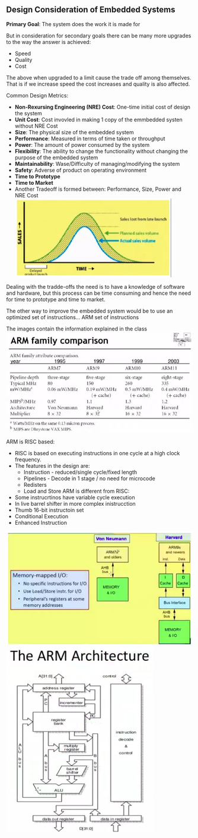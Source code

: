 ## Design Consideration of Embedded Systems ##

__Primary Goal__: The system does the work it is made for

But in consideration for secondary goals there can be many more upgrades to the way the answer is achieved:
- Speed
- Quality
- Cost

The above when upgraded to a limit cause the trade off among themselves.
That is if we increase speed the cost increases and quality is also affected.


Common Design Metrics:
- __Non-Rexursing Engineering (NRE) Cost__: One-time initial cost of design the system
- __Unit Cost__: Cost invovled in making 1 copy of the emmbedded systen without NRE Cost
- __Size__: The physical size of the embedded system
- __Performance__: Measured in terms of time taken or throughput
- __Power__: The amount of power consumed by the system
- __Flexibility__: The ability to change the functionality without changing the purpose of the embedded system
- __Maintainability__: Wase/Difficulty of managing/modifying the system
- __Safety__: Adverse of product on operating environment
- __Time to Prototype__
- __Time to Market__
- Another Tradeoff is formed between: Performance, Size, Power and NRE Cost
    ![Sales vs Time](./Images/Sales%20vs%20Time%20Embedded%20System.png)

Dealing with the tradde-offs the need is to have a knowledge of software and hardware, but this process can be time consuming and hence the need for time to prototype and time to market.

The other way to improve the embedded system would be to use an optimized set of instructions... ARM set of instructions

The images contain the information explained in the class
![ARM versions](./Images/ARM%20versions.png)

ARM is RISC based:
- RISC is based on executing instructions in one cycle at a high clock frequency.
- The features in the design are:
    - Instruction - reduced/single cycle/fixed length
    - Pipelines - Decode in 1 stage / no need for microcode
    - Redisters
    - Load and Store
ARM is different from RISC:
- Some instrucrtinos have variable cycle execution
- In live barrel shifter in more complex inistrucction
- Thumb 16-bit instructoin set
- Conditional Execution
- Enhanced Instruction

![ARM prev Architecture](./Images/ARM%20prev%20Architecture.png)
![ARM Architecture](./Images/ARM%20Architecture.png)
